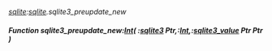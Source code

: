 _[sqlite](../../modules/sqlite/sqlite-module.md):[sqlite](../../modules/sqlite/sqlite-module.md).sqlite3\_preupdate\_new_
##### Function sqlite3\_preupdate\_new:[Int](../../modules/wonkey/wonkey-types-int.md)( :[sqlite3](../../modules/sqlite/sqlite-sqlite3.md) Ptr,:[Int](../../modules/wonkey/wonkey-types-int.md),:[sqlite3_value](../../modules/sqlite/sqlite-sqlite3_value.md) Ptr Ptr )
